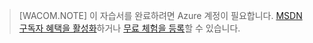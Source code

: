 > [WACOM.NOTE] 이 자습서를 완료하려면 Azure 계정이 필요합니다. [MSDN 구독자 혜택을
> 활성화](/en-us/pricing/member-offers/msdn-benefits-details/?WT.mc_id=A85619ABF)하거나 [무료 체험을
> 등록](/en-us/pricing/free-trial/?WT.mc_id=A85619ABF)할 수 있습니다.

